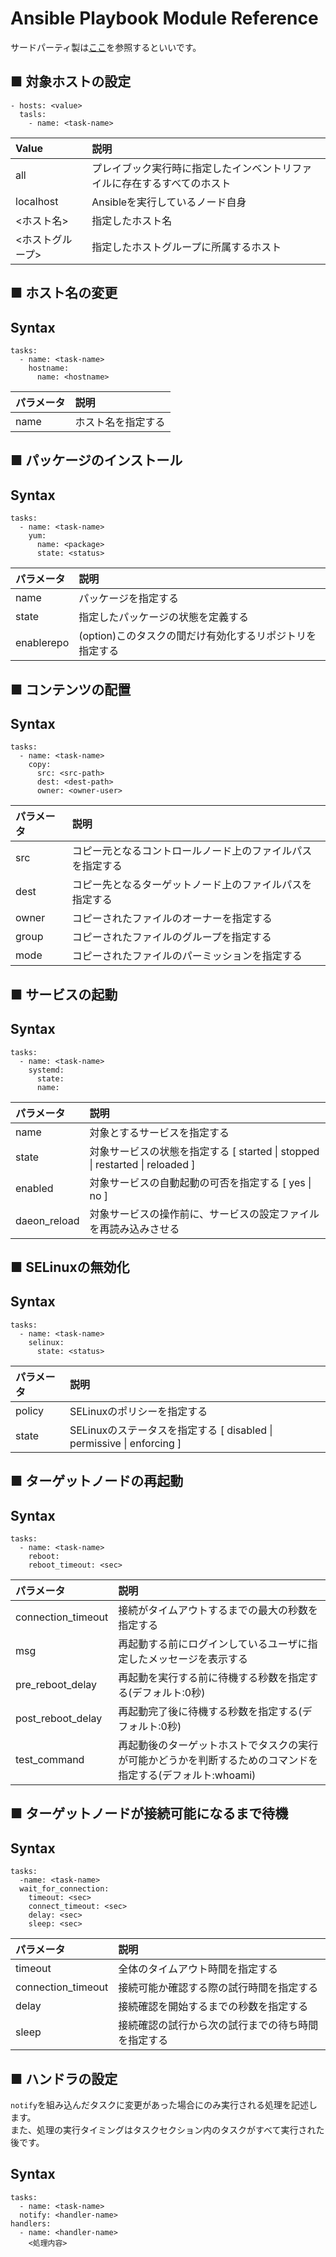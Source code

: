 # Ansible Playbook Module Reference
サードパーティ製は[ここ](https://docs.ansible.com/ansible/latest/modules/modules_by_category.html)を参照するといいです。
## ■ 対象ホストの設定
```
- hosts: <value>
  tasls:
    - name: <task-name>
```
|Value|説明|
|:---|:---|
|all|プレイブック実行時に指定したインベントリファイルに存在するすべてのホスト|
|localhost|Ansibleを実行しているノード自身|
|<ホスト名>|指定したホスト名|
|<ホストグループ>|指定したホストグループに所属するホスト|
## ■ ホスト名の変更
## Syntax
```
tasks:
  - name: <task-name>
    hostname:
      name: <hostname>
```
|パラメータ|説明|
|:---|:---|
|name|ホスト名を指定する|
## ■ パッケージのインストール
## Syntax
```
tasks:
  - name: <task-name>
    yum:
      name: <package>
      state: <status>
```
|パラメータ|説明|
|:---|:---|
|name|パッケージを指定する|
|state|指定したパッケージの状態を定義する|
|enablerepo|(option)このタスクの間だけ有効化するリポジトリを指定する|
## ■ コンテンツの配置
## Syntax
```
tasks:
  - name: <task-name>
    copy:
      src: <src-path>
      dest: <dest-path>
      owner: <owner-user>
```
|パラメータ|説明|
|:---|:---|
|src|コピー元となるコントロールノード上のファイルパスを指定する|
|dest|コピー先となるターゲットノード上のファイルパスを指定する|
|owner|コピーされたファイルのオーナーを指定する|
|group|コピーされたファイルのグループを指定する|
|mode|コピーされたファイルのパーミッションを指定する|
## ■ サービスの起動
## Syntax
```
tasks:
  - name: <task-name>
    systemd:
      state:
      name:
```
|パラメータ|説明|
|:---|:---|
|name|対象とするサービスを指定する|
|state|対象サービスの状態を指定する [ started \| stopped \| restarted \| reloaded ]|
|enabled|対象サービスの自動起動の可否を指定する [ yes \| no ]|
|daeon_reload|対象サービスの操作前に、サービスの設定ファイルを再読み込みさせる|
## ■ SELinuxの無効化
## Syntax
```
tasks:
  - name: <task-name>
    selinux:
      state: <status>
```
|パラメータ|説明|
|:---|:---|
|policy|SELinuxのポリシーを指定する|
|state|SELinuxのステータスを指定する [ disabled \| permissive \| enforcing ]|
## ■ ターゲットノードの再起動
## Syntax
```
tasks:
  - name: <task-name>
    reboot:
    reboot_timeout: <sec>
```
|パラメータ|説明|
|:---|:---|
|connection_timeout|接続がタイムアウトするまでの最大の秒数を指定する|
|msg|再起動する前にログインしているユーザに指定したメッセージを表示する|
|pre_reboot_delay|再起動を実行する前に待機する秒数を指定する(デフォルト:0秒)|
|post_reboot_delay|再起動完了後に待機する秒数を指定する(デフォルト:0秒)|
|test_command|再起動後のターゲットホストでタスクの実行が可能かどうかを判断するためのコマンドを指定する(デフォルト:whoami)|
## ■ ターゲットノードが接続可能になるまで待機
## Syntax
```
tasks:
  -name: <task-name>
  wait_for_connection:
    timeout: <sec>
    connect_timeout: <sec>
    delay: <sec>
    sleep: <sec>
```
|パラメータ|説明|
|:---|:---|
|timeout|全体のタイムアウト時間を指定する|
|connection_timeout|接続可能か確認する際の試行時間を指定する|
|delay|接続確認を開始するまでの秒数を指定する|
|sleep|接続確認の試行から次の試行までの待ち時間を指定する|
## ■ ハンドラの設定
`notify`を組み込んだタスクに変更があった場合にのみ実行される処理を記述します。  
また、処理の実行タイミングはタスクセクション内のタスクがすべて実行された後です。
## Syntax
```
tasks:
  - name: <task-name>
  notify: <handler-name>
handlers:
  - name: <handler-name>
    <処理内容>
```
